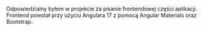 Odpowiedzialny byłem w projekcie za pisanie frontendowej części aplikacji. Frontend powstał przy użyciu Angulara 17 z pomocą Angular Materials oraz Bootstrap.
